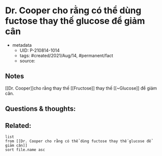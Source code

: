 # Dr. Cooper cho rằng có thể dùng fuctose thay thế glucose để giảm cân

- metadata
	- UID: P-210814-1014
	- tags: #created/2021/Aug/14, #permanent/fact 
	- source: 

## Notes
[[Dr. Cooper]]cho rằng thay thế [[Fructose]] thay thế [[~Glucose]] để giảm cân. 

## Questions & thoughts:

## Related:
```dataview
list
from [[Dr. Cooper cho rằng có thể dùng fuctose thay thế glucose để giảm cân]]
sort file.name asc
```
